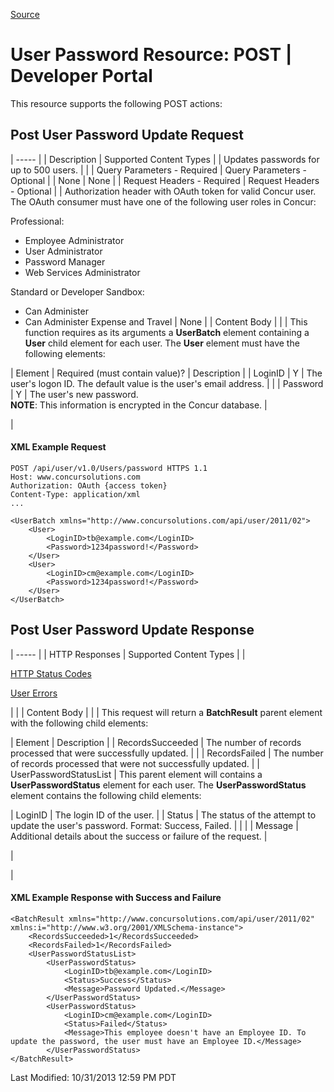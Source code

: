 [Source](https://developer.concur.com/users/user-password-resource/user-password-resource-post "Permalink to User Password Resource: POST | Developer Portal")

# User Password Resource: POST | Developer Portal

This resource supports the following POST actions:

##  Post User Password Update Request

| ----- |
|  Description |  Supported Content Types |
|  Updates passwords for up to 500 users. |   |
|  Query Parameters - Required |  Query Parameters - Optional |
|  None |  None |
|  Request Headers - Required |  Request Headers - Optional |
|  Authorization header with OAuth token for valid Concur user. The OAuth consumer must have one of the following user roles in Concur:

Professional:

* Employee Administrator
* User Administrator
* Password Manager
* Web Services Administrator

Standard or Developer Sandbox:

* Can Administer
* Can Administer Expense and Travel
 |  None |
|  Content Body |   |
|  This function requires as its arguments a **UserBatch** element containing a **User** child element for each user. The **User** element must have the following elements:  

|  Element |  Required (must contain value)? |  Description |
|  LoginID |  Y |  The user's logon ID. The default value is the user's email address. |   |
|  Password |  Y |  The user's new password.  
**NOTE**: This information is encrypted in the Concur database. |

 |

####  XML Example Request

    POST /api/user/v1.0/Users/password HTTPS 1.1
    Host: www.concursolutions.com
    Authorization: OAuth {access token}
    Content-Type: application/xml
    ...

    <UserBatch xmlns="http://www.concursolutions.com/api/user/2011/02">
        <User>
            <LoginID>tb@example.com</LoginID>
            <Password>1234password!</Password>
        </User>
        <User>
            <LoginID>cm@example.com</LoginID>
            <Password>1234password!</Password>
        </User>
    </UserBatch>

##  Post User Password Update Response

| ----- |
|  HTTP Responses |  Supported Content Types |
|

[HTTP Status Codes][1]

[User Errors ][2]

 |   |
|  Content Body |   |
|  This request will return a **BatchResult** parent element with the following child elements:  

|  Element |  Description |
|  RecordsSucceeded |  The number of records processed that were successfully updated. |   |
|  RecordsFailed |  The number of records processed that were not successfully updated. |
|  UserPasswordStatusList |  This  parent element will contains a **UserPasswordStatus** element for each user. The **UserPasswordStatus** element contains the following child elements:

|  LoginID |  The login ID of the user. |
|  Status |  The status of the attempt to update the user's password. Format: Success, Failed. |   | |
|  Message |  Additional details about the success or failure of the request. |

 |

 |

####  XML Example Response with Success and Failure

    <BatchResult xmlns="http://www.concursolutions.com/api/user/2011/02" xmlns:i="http://www.w3.org/2001/XMLSchema-instance">
        <RecordsSucceeded>1</RecordsSucceeded>
        <RecordsFailed>1</RecordsFailed>
        <UserPasswordStatusList>
            <UserPasswordStatus>
                <LoginID>tb@example.com</LoginID>
                <Status>Success</Status>
                <Message>Password Updated.</Message>
            </UserPasswordStatus>
            <UserPasswordStatus>
                <LoginID>cm@example.com</LoginID>
                <Status>Failed</Status>
                <Message>This employee doesn't have an Employee ID. To update the password, the user must have an Employee ID.</Message>
            </UserPasswordStatus>
    </BatchResult>

  
Last Modified: 10/31/2013 12:59 PM PDT

[1]: https://developer.concur.com/node/205
[2]: https://developer.concur.com/node/401#usererrors
